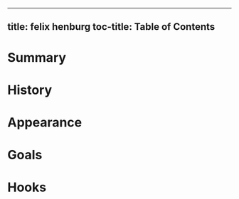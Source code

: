 
---
title: felix henburg
toc-title: Table of Contents
---

# Summary

# History

# Appearance

# Goals

# Hooks


